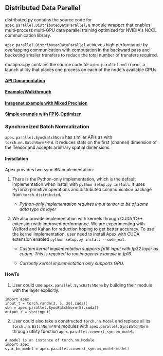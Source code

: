 ## Distributed Data Parallel

distributed.py contains the source code for `apex.parallel.DistributedDataParallel`, a module wrapper that enables multi-process multi-GPU data parallel training optimized for NVIDIA's NCCL communication library.

`apex.parallel.DistributedDataParallel` achieves high performance by overlapping communication with
computation in the backward pass and bucketing smaller transfers to reduce the total number of
transfers required.

multiproc.py contains the source code for `apex.parallel.multiproc`, a launch utility that places one process on each of the node's available GPUs.

#### [API Documentation](https://nvidia.github.io/apex/parallel.html)

#### [Example/Walkthrough](https://github.com/NVIDIA/apex/tree/master/examples/distributed)

#### [Imagenet example with Mixed Precision](https://github.com/NVIDIA/apex/tree/master/examples/imagenet)

#### [Simple example with FP16_Optimizer](https://github.com/NVIDIA/apex/tree/master/examples/FP16_Optimizer_simple/distributed_apex)

### Synchronized Batch Normalization

`apex.parallel.SyncBatchNorm` has similar APIs as with `torch.nn.BatchNorm*N*d`.
It reduces stats on the first (channel) dimension of the Tensor and accepts
arbitrary spatial dimensions.

#### Installation

Apex provides two sync BN implementation:

1. There is the Python-only implementation, which is the default implementation
when install with `python setup.py install`.
It uses PyTorch primitive operations and distributed communication package from
`torch.distributed`.

   - _Python-only implementation requires input tensor to be of same data type as
layer_

2. We also provide implementation with kernels through CUDA/C++ extension with
improved performance. We are experimenting with Welford and Kahan for reduction
hoping to get better accuracy.
   To use the kernel implementation, user need to install Apex with CUDA extension
enabled `python setup.py install --cuda_ext`.

   - _Custom kernel implementation supports fp16 input with fp32 layer as cudnn.
This is required to run imagenet example in fp16._

   - _Currently kernel implementation only supports GPU._

#### HowTo

1. User could use `apex.parallel.SyncBatchNorm` by building their module with
the layer explicitly.

```
import apex
input_t = torch.randn(3, 5, 20).cuda()
sbn = apex.parallel.SyncBatchNorm(5).cuda()
output_t = sbn(input)
```

2. User could also take a constructed `torch.nn.Model` and replace all its `torch.nn.BatchNorm*N*d` modules with `apex.parallel.SyncBatchNorm` through utility function `apex.parallel.convert_syncbn_model`.

```
# model is an instance of torch.nn.Module
import apex
sync_bn_model = apex.parallel.convert_syncbn_model(model)
```
